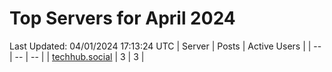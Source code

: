 # Top Servers for April 2024
Last Updated: 04/01/2024 17:13:24 UTC
| Server | Posts | Active Users |
| -- | -- | -- |
| [techhub.social](https://techhub.social/tags/PowerShell) | 3 | 3 |
